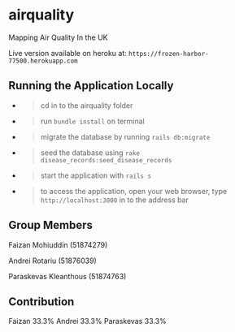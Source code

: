 # airquality
Mapping Air Quality In the UK

Live version available on heroku at:
```https://frozen-harbor-77500.herokuapp.com```

## Running the Application Locally
- > cd in to the airquality folder
- > run ```bundle install``` on terminal
- > migrate the database by running ```rails db:migrate```
- > seed the database using ```rake disease_records:seed_disease_records```
- > start the application with ```rails s```
- > to access the application, open your web browser, type ```http://localhost:3000``` in to the address bar

## Group Members
Faizan Mohiuddin (51874279)

Andrei Rotariu (51876039)

Paraskevas Kleanthous (51874763)

## Contribution

Faizan 33.3%
Andrei 33.3%
Paraskevas 33.3%
